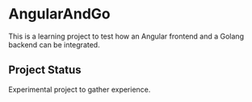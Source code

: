 # AngularAndGo

This is a learning project to test how an Angular frontend and a Golang backend can be integrated. 

## Project Status

Experimental project to gather experience.